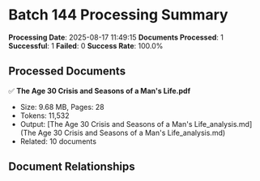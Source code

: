 # Batch 144 Processing Summary

**Processing Date**: 2025-08-17 11:49:15
**Documents Processed**: 1
**Successful**: 1
**Failed**: 0
**Success Rate**: 100.0%

## Processed Documents

✅ **The Age 30 Crisis and Seasons of a Man's Life.pdf**
   - Size: 9.68 MB, Pages: 28
   - Tokens: 11,532
   - Output: [The Age 30 Crisis and Seasons of a Man's Life_analysis.md](The Age 30 Crisis and Seasons of a Man's Life_analysis.md)
   - Related: 10 documents

## Document Relationships
